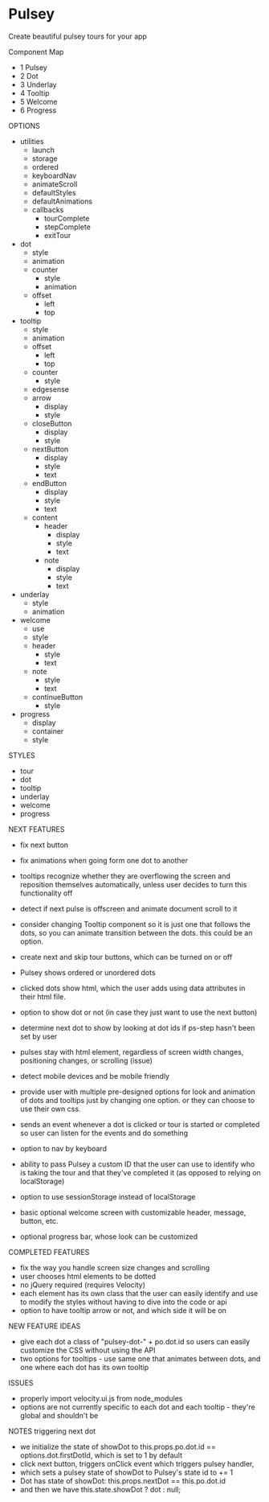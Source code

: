 # Pulsey
Create beautiful pulsey tours for your app

Component Map
- 1 Pulsey
- 2 Dot
- 3 Underlay
- 4 Tooltip
- 5 Welcome
- 6 Progress

OPTIONS
- utilities
  - launch
  - storage
  - ordered
  - keyboardNav
  - animateScroll
  - defaultStyles
  - defaultAnimations
  - callbacks
    - tourComplete
    - stepComplete
    - exitTour  
- dot
  - style
  - animation
  - counter
    - style
    - animation
  - offset
    - left
    - top
- tooltip
  - style
  - animation
  - offset
    - left
    - top
  - counter
    - style
  - edgesense
  - arrow
    - display
    - style
  - closeButton
    - display
    - style
  - nextButton
    - display
    - style
    - text
  - endButton
    - display
    - style
    - text
  - content
    - header
      - display
      - style
      - text
    - note
      - display
      - style
      - text
- underlay
  - style
  - animation
- welcome
  - use
  - style
  - header
    - style
    - text
  - note
    - style
    - text
  - continueButton
    - style
- progress
  - display
  - container
  - style

STYLES
- tour
- dot
- tooltip
- underlay
- welcome
- progress


NEXT FEATURES
- fix next button
- fix animations when going form one dot to another
- tooltips recognize whether they are overflowing the screen and reposition themselves automatically, unless user decides to turn this functionality off
- detect if next pulse is offscreen and animate document scroll to it

- consider changing Tooltip component so it is just one that follows the dots, so you can animate transition between the dots.  this could be an option.
- create next and skip tour buttons, which can be turned on or off
- Pulsey shows ordered or unordered dots
- clicked dots show html, which the user adds using data attributes in their html file.
- option to show dot or not (in case they just want to use the next button)
- determine next dot to show by looking at dot ids if ps-step hasn't been set by user
- pulses stay with html element, regardless of screen width changes, positioning changes, or scrolling (issue)
- detect mobile devices and be mobile friendly
- provide user with multiple pre-designed options for look and animation of dots and tooltips just by changing one option.  or they can choose to use their own css.
- sends an event whenever a dot is clicked or tour is started or completed so user can listen for the events and do something
- option to nav by keyboard
- ability to pass Pulsey a custom ID that the user can use to identify who is taking the tour and that they've completed it (as opposed to relying on localStorage)
- option to use sessionStorage instead of localStorage
- basic optional welcome screen with customizable header, message, button, etc.
- optional progress bar, whose look can be customized

COMPLETED FEATURES
- fix the way you handle screen size changes and scrolling
- user chooses html elements to be dotted
- no jQuery required (requires Velocity)
- each element has its own class that the user can easily identify and use to modify the styles without having to dive into the code or api
- option to have tooltip arrow or not, and which side it will be on

NEW FEATURE IDEAS
- give each dot a class of "pulsey-dot-" + po.dot.id so users can easily customize the CSS without using the API
- two options for tooltips - use same one that animates between dots, and one where each dot has its own tooltip

ISSUES
- properly import velocity.ui.js from node_modules
- options are not currently specific to each dot and each tooltip - they're global and shouldn't be

NOTES
triggering next dot
- we initialize the state of showDot to this.props.po.dot.id == options.dot.firstDotId, which is set to 1 by default
- click next button, triggers onClick event which triggers pulsey handler,
- which sets a pulsey state of showDot to Pulsey's state id to += 1
- Dot has state of showDot: this.props.nextDot == this.po.dot.id
- and then we have this.state.showDot ? dot : null;
